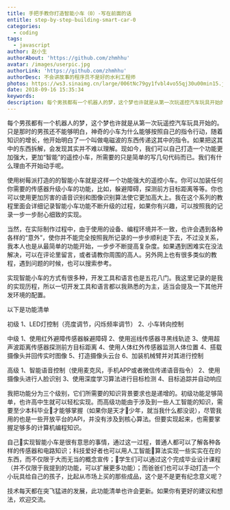 ```yaml
---
title: 手把手教你打造智能小车（0）-写在前面的话
entitle: step-by-step-building-smart-car-0
categories:
  - coding
tags:
  - javascript
author: 赵小生
authorAbout: 'https://github.com/zhmhhu'
avatar: /images/userpic.jpg
authorLink: 'https://github.com/zhmhhu'
authorDesc: 不会讲故事的程序员不是好的水利工程师
photos: https://ws3.sinaimg.cn/large/006tNc79gy1fvbl4vo55qj30u00min15.jpg
date: 2018-09-16 15:35:34
keywords:
description: 每个男孩都有一个机器人的梦，这个梦也许就是从第一次玩遥控汽车玩具开始的。现如今，我们可以自己打造一个功能更加强大，更加“智能”的遥控小车，我们有什么理由不开始动手呢。
---
```


每个男孩都有一个机器人的梦，这个梦也许就是从第一次玩遥控汽车玩具开始的。只是那时的男孩还不能够明白，神奇的小车为什么能够按照自己的指令行动，随着知识的增长，他开始明白了一个叫做电磁波的东西传递这其中的指令。如果把这其中的东西拆解，会发现其实并不难以理解。现如今，我们可以自己打造一个功能更加强大，更加“智能”的遥控小车，所需要的只是简单的写几句代码而已。我们有什么理由不开始动手呢。

使用树莓派打造的的智能小车就是这样一个功能强大的遥控小车。你可以加装任何你需要的传感器升级小车的功能，比如，躲避障碍，探测前方目标距离等等。你也可以使用更加厉害的语音识别和图像识别算法使它更加高大上。我在这个系列的教程里面会详细记录智能小车功能不断升级的过程，如果你有兴趣，可以按照我的记录一步一步耐心细致的实现。

当然，在实际制作过程中，由于使用的设备、编程环境并不一致，也许会遇到各种各样的“意外”，使你并不能完全按照我所记录的一步步顺利走下去，不过没关系，我本人也是从最简单的功能开始，一步步不断提高复杂度。如果遇到困难实在没法解决，可以在评论里留言，或者请教你周围的高人。另外网上也有很多类似的教程，遇到问题的时候，也可以搜索参考。

实现智能小车的方式有很多种，开发工具和语言也是五花八门。我这里记录的是我的实现历程，所以一切开发工具和语言都以我熟悉的为主，适当会提及一下其他开发环境的配置。

以下是功能清单

初级
1、LED灯控制（亮度调节，闪烁频率调节）
2、小车转向控制

中级
1、使用红外避障传感器躲避障碍
2、使用巡线传感器寻黑线轨迹
3、使用超声波距离传感器探测前方目标距离
4、使用人体红外传感器监测人体位置
4、搭载摄像头并回传实时图像
5、打造摄像头云台
6、加装机械臂并对其进行控制

高级
1、智能语音控制（使用麦克风，手机APP或者微信传递语音指令）
2、使用摄像头进行人脸识别
3、使用深度学习算法进行目标检测
4、目标追踪并自动响应

我把功能分为三个级别，它们所需要的知识背景要求也是递增的。初级功能足够简单，也许高中生就可以轻松实现。而高级功能由于涉及到一些人工智能的知识，需要至少本科毕业才能够掌握（如果你是天才少年，就当我什么都没说），尽管我用的也是一些开放平台的API，并没有涉及到核心算法。但要实现起来，也需要掌握足够多的计算机编程知识。

自己实现智能小车是很有意思的事情，通过这一过程，普通人都可以了解各种各样的传感器和电路知识；科技爱好者也可以用人工智能算法实现一些实实在在的东西，而不仅限于大而无当的概念宣传；学生们可以通过这个完成毕业设计课程（并不仅限于我提到的功能，可以扩展更多功能）；而爸爸们也可以手动打造一个小玩具给自己的孩子，比起从市场上买的那些成品，这个是不是更有纪念意义呢？

技术每天都在突飞猛进的发展，此功能清单也许会更新。如果你有更好的建议和想法，欢迎交流。
